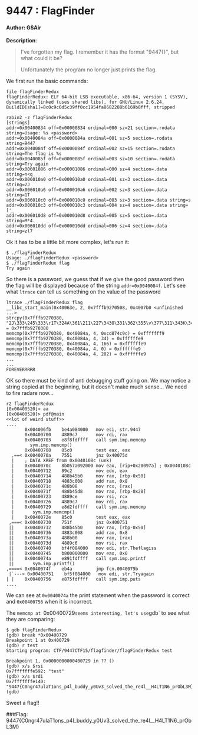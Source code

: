 # 9447 : FlagFinder

#### Author: GSAir

**Description**:
> I've forgotten my flag. I remember it has the format "9447{<some string>}", but what could it be?
>
> Unfortunately the program no longer just prints the flag.

We first run the basic commands:

    file flagFinderRedux
    flagFinderRedux: ELF 64-bit LSB executable, x86-64, version 1 (SYSV), dynamically linked (uses shared libs), for GNU/Linux 2.6.24, BuildID[sha1]=8c0c9c0d5c39ff0cc1954fa8682288b6169b8fff, stripped

    rabin2 -z flagFinderRedux
    [strings]
    addr=0x00400834 off=0x00000834 ordinal=000 sz=21 section=.rodata string=Usage: %s <password>
    addr=0x0040084a off=0x0000084a ordinal=001 sz=5 section=.rodata string=9447
    addr=0x0040084f off=0x0000084f ordinal=002 sz=15 section=.rodata string=The flag is %s
    addr=0x0040085f off=0x0000085f ordinal=003 sz=10 section=.rodata string=Try again
    addr=0x00601086 off=0x00001086 ordinal=000 sz=4 section=.data string=n<q
    addr=0x006010a0 off=0x000010a0 ordinal=001 sz=3 section=.data string=2J
    addr=0x006010a6 off=0x000010a6 ordinal=002 sz=3 section=.data string=1T
    addr=0x006010c0 off=0x000010c0 ordinal=003 sz=3 section=.data string=s
    addr=0x006010c3 off=0x000010c3 ordinal=004 sz=4 section=.data string=['_
    addr=0x006010d8 off=0x000010d8 ordinal=005 sz=5 section=.data string=M*4.
    addr=0x006010dd off=0x000010dd ordinal=006 sz=4 section=.data string=zl7

Ok it has to be a little bit more complex, let's run it:

    $ ./flagFinderRedux
    Usage: ./flagFinderRedux <password>
    $ ./flagFinderRedux flag
    Try again

So there is a password, we guess that if we give the good password then the flag will be displayed because of the string `addr=0x0040084f`. Let's see what `ltrace` can tell us something on the value of the password

    ltrace ./flagFinderRedux flag
    __libc_start_main(0x40063e, 2, 0x7fffb9270508, 0x4007b0 <unfinished ...>
    strcpy(0x7fffb9270380, "2J\333\245\333\r1T\324A\361\211\227\343O\331\362\355\v\377\311\343K\341j\032\033\332\005\254\347\202"...) = 0x7fffb9270380
    memcmp(0x7fffb9270380, 0x40084a, 4, 0xcd874c9c) = 0xfffffff9
    memcmp(0x7fffb9270380, 0x40084a, 4, 34) = 0xffffffe9
    memcmp(0x7fffb9270380, 0x40084a, 4, 166) = 0xffffffe9
    memcmp(0x7fffb9270380, 0x40084a, 4, 0) = 0xffffffe9
    memcmp(0x7fffb9270380, 0x40084a, 4, 202) = 0xffffffe9
    ...
    ...
    FOREVERRRRR

OK so there must be kind of anti debugging stuff going on. We may notice a string copied at the beginning, but it doesn't make much sense... We need to fire radare now...

    r2 flagFinderRedux
    [0x00400520]> aa
    [0x00400520]> pdf@main
    <<lot of weird stuff>>
    ....
           0x004006fb    be4a084000   mov esi, str.9447
           0x00400700    4889c7       mov rdi, rax
           0x00400703    e8f8fdffff   call sym.imp.memcmp
             sym.imp.memcmp()
           0x00400708    85c0         test eax, eax
      ,==< 0x0040070a    7551         jnz 0x40075d
      |    ; DATA XREF from 0x0040108c (unk)
      |    0x0040070c    8b057a092000 mov eax, [rip+0x20097a] ; 0x0040108c
      |    0x00400712    89c2         mov edx, eax
      |    0x00400714    488b45b0     mov rax, [rbp-0x50]
      |    0x00400718    4883c008     add rax, 0x8
      |    0x0040071c    488b08       mov rcx, [rax]
      |    0x0040071f    488b45d8     mov rax, [rbp-0x28]
      |    0x00400723    4889ce       mov rsi, rcx
      |    0x00400726    4889c7       mov rdi, rax
      |    0x00400729    e8d2fdffff   call sym.imp.memcmp
      |       sym.imp.memcmp()
      |    0x0040072e    85c0         test eax, eax
     ,===< 0x00400730    751f         jnz 0x400751
     ||    0x00400732    488b45b0     mov rax, [rbp-0x50]
     ||    0x00400736    4883c008     add rax, 0x8
     ||    0x0040073a    488b00       mov rax, [rax]
     ||    0x0040073d    4889c6       mov rsi, rax
     ||    0x00400740    bf4f084000   mov edi, str.Theflagiss
     ||    0x00400745    b800000000   mov eax, 0x0
     ||    0x0040074a    e891fdffff   call sym.imp.printf
     ||       sym.imp.printf()
    ,====< 0x0040074f    eb4a         jmp fcn.0040079b
     |`---> 0x00400751    bf5f084000   mov edi, str.Tryagain
    | |    0x00400756    e875fdffff   call sym.imp.puts
    ....

We can see at `0x0040074a` the print statement when the password is correct and `0x00400756` when it is incorrect.

The `memcmp at `0x00400729` seems interesting, let's use `gdb` to see what they are comparing:

    $ gdb flagFinderRedux
    (gdb) break *0x00400729
    Breakpoint 1 at 0x400729
    (gdb) r test
    Starting program: CTF/9447CTF15/flagfinder/flagFinderRedux test

    Breakpoint 1, 0x0000000000400729 in ?? ()
    (gdb) x/s $rsi
    0x7fffffffe592:	"test"
    (gdb) x/s $rdi
    0x7fffffffe140:	"9447{C0ngr47ulaT1ons_p4l_buddy_y0Uv3_solved_the_re4l__H4LT1N6_prObL3M}"
    (gdb)

Sweet a flag!!

###Flag: 9447{C0ngr47ulaT1ons_p4l_buddy_y0Uv3_solved_the_re4l__H4LT1N6_prObL3M}

